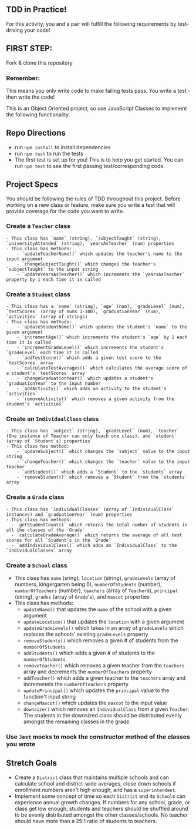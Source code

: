 ## TDD in Practice!

For this activity, you and a pair will fulfill the following requirements by test-driving your code!

## FIRST STEP:
Fork & clone this repository

### Remember:
This means you only write code to make failing tests pass. You write a test - then write the code!

This is an Object Oriented project, so use JavaScript Classes to implement the following functionality.


## Repo Directions
- run `npm install` to install dependencies
- run `npm test` to run the tests
- The first test is set up for you! This is to help you get started. You can run `npm test` to see the first passing test/corresponding code.


## Project Specs

You should be following the rules of TDD throughout this project. Before working on a new class or feature, make sure you write a test that will provide coverage for the code you want to write.

### Create a `Teacher` class
    - This class has `name` (string), `subjectTaught` (string), `universityAttended` (string), `yearsAsTeacher` (num) properties
    - This class has methods:
        - `updateTeacherName()` which updates the teacher's name to the input argument
        - `changeSubjectTaught()` which changes the teacher's `subjectTaught` to the input string
        - `updateYearsAsTeacher()` which increments the `yearsAsTeacher` property by 1 each time it is called


### Create a `Student` class
    - This class has a `name` (string), `age` (num), `gradeLevel` (num), `testScores` (array of nums 1-100), `graduationYear` (num), `activities` (array of strings)
    - This class has methods:
        - `updateStudentName()` which updates the student's `name` to the given argument
        - `incrementAge()` which increments the student's `age` by 1 each time it is called
        - `incrementGradeLevel()` which increments the student's `gradeLevel` each time it is called
        - `addTestScore()` which adds a given test score to the `testScores` array
        - `calculateTestAverages()` which calculates the average score of a student's `testScores` array
        - `changeGraduationYear()` which updates a student's `graduationYear` to the input number
        - `addActivity()` which adds an activity to the student's `activities`
        - `removeActivity()` which removes a given activity from the student's `activities`


### Create an `IndividualClass` class
    - This class has `subject` (string), `gradeLevel` (num), `teacher` (One instance of Teacher can only teach one class), and `student` (array of `Student`s) properties
    - This class has method:
        - `updateSubject()` which changes the `subject` value to the input string
        - `changeTeacher()` which changes the `teacher` value to the input Teacher
        - `addStudent()` which adds a `Student` to the `students` array
        - `removeStudent()` which removes a `Student` from the `students` array


### Create a `Grade` class
    - This class has `individualClasses` (array of `IndividualClass` instances) and `graduationYear` (num) properties
    - This class has methods:
      - `getStudentCount()` which returns the total number of students in all the classes of the `Grade`
      - `calculateGradeAverage()` which returns the average of all test scores for all `Student`s in the `Grade`
      - `addIndividualClass()` which adds an `IndividualClass` to the `individualClasses` array

### Create a `School` class
  - This class has `name` (sring), `location` (string), `gradeLevels` (array of numbers, kingergarten being 0), `numberOfStudents` (number), `numberOfTeachers` (number), `teachers` (array of `Teacher`s), `principal` (string), `grades` (array of `Grade`'s), and `mascot` properties
  - This class has methods:
    - `updateName()` that updates the `name` of the school with a given argument
    - `updateLocation()` that updates the `location` with a given argument
    - `updateGradeLevels()` which takes in an array of `gradeLevels` which replaces the schools' existing `gradeLevels` property
    - `removeStudents()` which removes a given # of students from the `numberOfStudents`
    - `addStudents()` which adds a given # of students to the `numberOfStudents`
    - `removeTeacher()` which removes a given teacher from the `teachers` array and decrements the `numberOfTeachers` property
    - `addTeacher()` which adds a given teacher to the `teachers` array and incremenets the `numberOfTeachers` property
    - `updatePrincipal()` which updates the `principal` value to the function't input string
    - `changeMascot()` which updates the `mascot` to the input value
    - `downsize()` which removes an `IndividualClass` from a given `Teacher`. The students in the downsized class should be distributed evenly amongst the remaining classes in the grade.

### Use `Jest` mocks to mock the constructor method of the classes you wrote

## Stretch Goals
* Create a `District` class that maintains multiple schools and can calculate school and district-wide averages, close down schools if enrollment numbers aren't high enough, and has a `superintendent`.
* Implement some concept of time so each `District` and its `School`s can experience annual growth changes. If numbers for any school, grade, or class get low enough, students and teachers should be shuffled around to be evenly distributed amongst the other classes/schools. No teacher should have more than a 25:1 ratio of students to teachers.